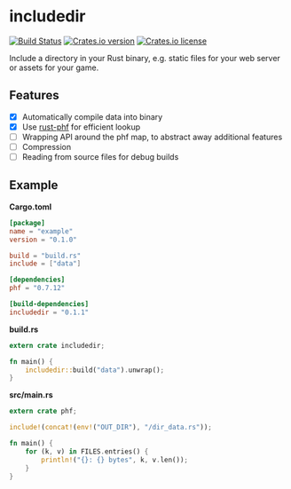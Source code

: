 includedir
===========

[![Build Status](https://img.shields.io/travis/tilpner/includedir.svg?style=flat-square)](https://travis-ci.org/tilpner/includedir)
[![Crates.io version](https://img.shields.io/crates/v/includedir.svg?style=flat-square)](https://crates.io/crates/includedir)
[![Crates.io license](https://img.shields.io/crates/l/includedir.svg?style=flat-square)](https://crates.io/crates/includedir)

Include a directory in your Rust binary, e.g. static files for your web server or assets for your game.

## Features

* [x] Automatically compile data into binary
* [x] Use [rust-phf](https://github.com/sfackler/rust-phf) for efficient lookup
* [ ] Wrapping API around the phf map, to abstract away additional features
* [ ] Compression
* [ ] Reading from source files for debug builds

## Example

**Cargo.toml**
```toml
[package]
name = "example"
version = "0.1.0"

build = "build.rs"
include = ["data"]

[dependencies]
phf = "0.7.12"

[build-dependencies]
includedir = "0.1.1"
```

**build.rs**

```rust
extern crate includedir;

fn main() {
    includedir::build("data").unwrap();
}
```

**src/main.rs**

```rust
extern crate phf;

include!(concat!(env!("OUT_DIR"), "/dir_data.rs"));

fn main() {
    for (k, v) in FILES.entries() {
        println!("{}: {} bytes", k, v.len());
    }
}
```
